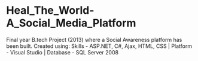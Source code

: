 # Heal_The_World-A_Social_Media_Platform
Final year B.tech Project (2013) where a Social Awareness platform has been built.
Created using:
Skills - ASP.NET, C#, Ajax, HTML, CSS | Platform - Visual Studio | Database - SQL Server 2008
